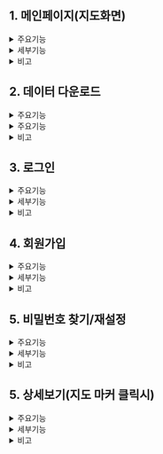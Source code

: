 ## 1. 메인페이지(지도화면)
<details>
<summary>주요기능</summary>
- 지도에 고위험/중위험/저위험/실제사고유무 등 표시  
- 주소/장소 검색  
- 사고 위험 마커 클릭(상세보기/비회원 안내)  
- 회원: 테마 토글(위험도/사고유형/시간대/실제사고유무, 단일선택)  
- 반응형 지원
</details>
<details>
<summary>세부기능</summary>
- 카카오맵 연동, 지도 표시  
- 마커 클릭 시 상세보기(팝업/슬라이드)  
- 검색창에서 지역/주소 검색 및 이동  
- 회원/비회원별 UI 차등  
- 위치 데이터 직접 입력/선택 기능
</details>
<details>
<summary>비고</summary>
- 비회원은 상세보기 클릭시 ‘회원 전용 메뉴입니다’ 안내  
- 지도 위에 필터/검색/테마 토글 UI 노출
</details>

## 2. 데이터 다운로드
<details>
<summary>주요기능</summary>
- 지역/행정동 단위로 데이터 다운로드(csv)  
- 조건별(위험도, 사고유형 등) 데이터 검색/추출
</details>
<details>
<summary>주요기능</summary>
- 지역/행정동 단위로 데이터 다운로드(csv)  
- 조건별(위험도, 사고유형 등) 데이터 검색/추출
</details>
<details>
<summary>비고</summary>
- 회원만 접근 가능
</details>

## 3. 로그인
<details>
<summary>주요기능</summary>
- ID와 비밀번호 로그인  
- 회원가입, 비밀번호 찾기 이동
</details>
<details>
<summary>세부기능</summary>
- 로그인 실패 시 알림  
- 로그인 성공 시 메인페이지 이동
</details>
<details>
<summary>비고</summary>
- 관리자/회원 구분 없이 로그인  
- 관리자 기능은 추후 확장
</details>

## 4. 회원가입
<details>
<summary>주요기능</summary>
- 약관 동의  
- 회원정보 입력(ID, 비밀번호, 사용자 유형 등)  
- 이메일 인증(선택)
</details>
<details>
<summary>세부기능</summary>
- 사용자 유형(학생, 기관, 사업자, 기타)  
- 약관 동의 체크  
- 이메일 인증(선택, 추후 확장 가능)
</details>
<details>
<summary>비고</summary>
- 중복 ID 체크  
- 사용자 유형별 정보 수집
</details>

## 5. 비밀번호 찾기/재설정
<details>
<summary>주요기능</summary>
- 비밀번호 찾기  
- 이메일 인증  
- 비밀번호 재설정(팝업)
</details>
<details>
<summary>세부기능</summary>
- 이메일 입력  
- 인증번호 발송 및 확인  
- 재설정 성공 시 로그인 이동
</details>
<details>
<summary>비고</summary>
- 팝업 안내로 진행  
- 이메일 인증 과정 포함
</details>

## 5. 상세보기(지도 마커 클릭시)
<details>
<summary>주요기능</summary>
- 지역명, 좌표, 위험등급, 사고건수, 사고 유형별 분포, 시간대별 그래프, 도로환경, 주변 시설, csv 다운로드
</details>
<details>
<summary>세부기능</summary>
- 상세정보 팝업/슬라이드 형태  
- 차트, 통계, 도로/주변 시설 정보 표시  
- csv 리포트 다운로드 버튼 제공
</details>
<details>
<summary>비고</summary>
- 회원만 접근 가능  
- 비회원은 안내문구 노출
</details>
